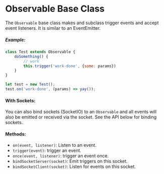 
# Observable Base Class

The `Observable` base class makes and subclass trigger events and accept event listeners. It is similar to an EventEmitter.

##### Example:

```js
class Test extends Observable {
    doSomething() {
        // work
        this.trigger('work-done', {some: params})
    }
}

let test = new Test();
test.on('work-done', (params) => yay());
```

#### With Sockets:

You can also bind sockets (SocketIO) to an `Observable` and all events will also be emitted or received via the socket. See the API below for binding sockets.

#### Methods:

- `on(event, listener)`: Listen to an event.
- `trigger(event)`: trigger an event.
- `once(event, listener)`: trigger an event once.
- `bindSocketServer(socket)`: Emit triggers on this socket.
- `bindSocketClient(socket)`: Listen for events on this socket.
